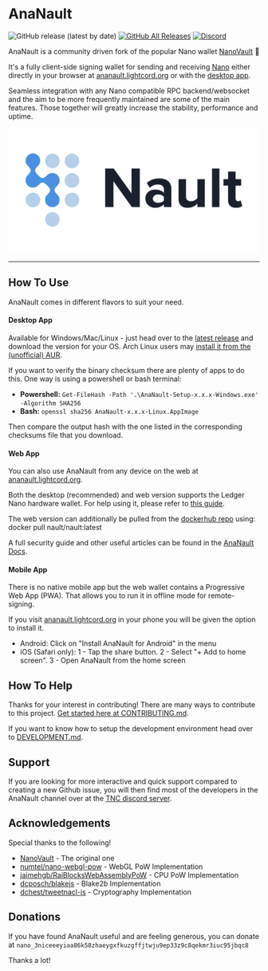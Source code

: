 # AnaNault

![GitHub release (latest by date)](https://img.shields.io/github/v/release/nault/nault)
[![GitHub All Releases](https://img.shields.io/github/downloads/nault/nault/total)](https://github.com/JeanOUINA/AnaNault/releases/latest)
[![Discord](https://img.shields.io/badge/discord-join%20chat-orange.svg?logo=discord&color=7289DA)](https://discord.nanocenter.org)

AnaNault is a community driven fork of the popular Nano wallet [NanoVault](https://github.com/cronoh/nanovault) 💙

It's a fully client-side signing wallet for sending and receiving [Nano](https://github.com/nanocurrency/nano-node/) either directly in your browser at [ananault.lightcord.org](https://ananault.lightcord.org) or with the [desktop app](https://github.com/JeanOUINA/AnaNault/releases/latest).

Seamless integration with any Nano compatible RPC backend/websocket and the aim to be more frequently maintained are some of the main features. Those together will greatly increase the stability, performance and uptime.

![AnaNault Screenshot](/src/assets/img/preview.png)
___

## How To Use
AnaNault comes in different flavors to suit your need.
#### Desktop App
Available for Windows/Mac/Linux - just head over to the [latest release](https://github.com/JeanOUINA/AnaNault/releases/latest) and download the version for your OS. Arch Linux users may [install it from the (unofficial) AUR](https://aur.archlinux.org/packages/nault-bin/).

If you want to verify the binary checksum there are plenty of apps to do this. One way is using a powershell or bash terminal:

* **Powershell:** `Get-FileHash -Path '.\AnaNault-Setup-x.x.x-Windows.exe' -Algorithm SHA256`
* **Bash:** `openssl sha256 AnaNault-x.x.x-Linux.AppImage`

Then compare the output hash with the one listed in the corresponding checksums file that you download.

#### Web App
You can also use AnaNault from any device on the web at [ananault.lightcord.org](https://ananault.lightcord.org).

Both the desktop (recommended) and web version supports the Ledger Nano hardware wallet. For help using it, please refer to [this guide](https://docs.ananault.lightcord.org/2020/08/04/ledger-guide.html).

The web version can additionally be pulled from the [dockerhub repo](https://hub.docker.com/r/nault/nault) using: docker pull nault/nault:latest

A full security guide and other useful articles can be found in the [AnaNault Docs](https://docs.ananault.lightcord.org).

#### Mobile App
There is no native mobile app but the web wallet contains a Progressive Web App (PWA). That allows you to run it in offline mode for remote-signing.

If you visit [ananault.lightcord.org](https://ananault.lightcord.org) in your phone you will be given the option to install it.

* Android: Click on "Install AnaNault for Android" in the menu
* iOS (Safari only): 1 - Tap the share button. 2 - Select "+ Add to home screen". 3 - Open AnaNault from the home screen

## How To Help

Thanks for your interest in contributing! There are many ways to contribute to this project. [Get started here at CONTRIBUTING.md](CONTRIBUTING.md).

If you want to know how to setup the development environment head over to [DEVELOPMENT.md](DEVELOPMENT.md).

## Support

If you are looking for more interactive and quick support compared to creating a new Github issue, you will then find most of the developers in the AnaNault channel over at the [TNC discord server](https://discord.nanocenter.org/).

## Acknowledgements

Special thanks to the following!

- [NanoVault](https://github.com/cronoh/nanovault) - The original one
- [numtel/nano-webgl-pow](https://github.com/numtel/nano-webgl-pow) - WebGL PoW Implementation
- [jaimehgb/RaiBlocksWebAssemblyPoW](https://github.com/jaimehgb/RaiBlocksWebAssemblyPoW) - CPU PoW Implementation
- [dcposch/blakejs](https://github.com/dcposch/blakejs) - Blake2b Implementation
- [dchest/tweetnacl-js](https://github.com/dchest/tweetnacl-js) - Cryptography Implementation

## Donations

If you have found AnaNault useful and are feeling generous, you can donate at
`nano_3niceeeyiaa86k58zhaeygxfkuzgffjtwju9ep33z9c8qekmr3iuc95jbqc8`

Thanks a lot!
